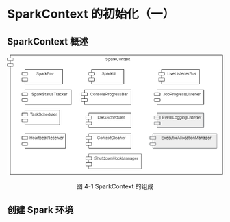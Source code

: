 # SparkContext 的初始化（一）



## SparkContext 概述

![](images/SparkContext.png)

<center>图 4-1  SparkContext 的组成</center>







## 创建 Spark 环境


